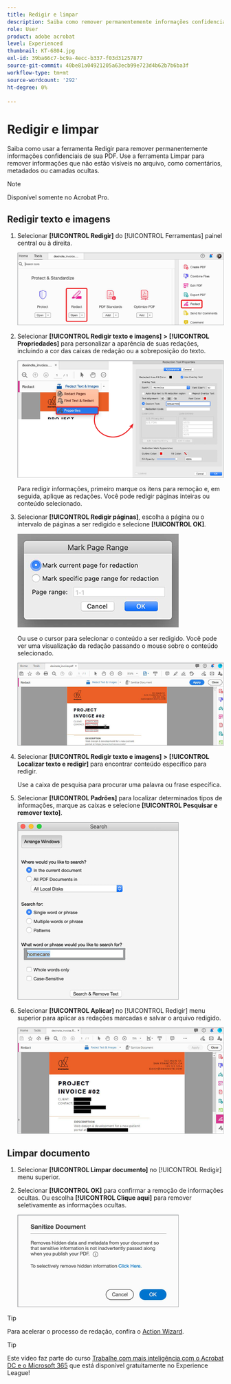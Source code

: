 ```yaml
---
title: Redigir e limpar
description: Saiba como remover permanentemente informações confidenciais ou privadas de seu PDF
role: User
product: adobe acrobat
level: Experienced
thumbnail: KT-6804.jpg
exl-id: 39ba66c7-bc9a-4ecc-b337-f03d31257877
source-git-commit: 40be81a04921205a63ecb99e723d4b62b7b6ba3f
workflow-type: tm+mt
source-wordcount: '292'
ht-degree: 0%

---
```


# Redigir e limpar

Saiba como usar a ferramenta Redigir para remover permanentemente informações confidenciais de sua PDF. Use a ferramenta Limpar para remover informações que não estão visíveis no arquivo, como comentários, metadados ou camadas ocultas.

>[!NOTE]
>
>Disponível somente no Acrobat Pro.

## Redigir texto e imagens

1. Selecionar **[!UICONTROL Redigir]** do [!UICONTROL Ferramentas] painel central ou à direita.

   ![Redigir Etapa 1](../assets/Redact_1.png)

1. Selecionar **[!UICONTROL Redigir texto e imagens]** **>** **[!UICONTROL Propriedades]** para personalizar a aparência de suas redações, incluindo a cor das caixas de redação ou a sobreposição do texto.

   ![Redigir Etapa 2](../assets/Redact_2.png)

   Para redigir informações, primeiro marque os itens para remoção e, em seguida, aplique as redações. Você pode redigir páginas inteiras ou conteúdo selecionado.

1. Selecionar **[!UICONTROL Redigir páginas]**, escolha a página ou o intervalo de páginas a ser redigido e selecione **[!UICONTROL OK]**.

   ![Etapa de Redação 4](../assets/Redact_3.png)

   Ou use o cursor para selecionar o conteúdo a ser redigido. Você pode ver uma visualização da redação passando o mouse sobre o conteúdo selecionado.

   ![Redação da Etapa 5a](../assets/Redact_4.png)

1. Selecionar **[!UICONTROL Redigir texto e imagens]** **>** **[!UICONTROL Localizar texto e redigir]** para encontrar conteúdo específico para redigir.

   Use a caixa de pesquisa para procurar uma palavra ou frase específica.

1. Selecionar **[!UICONTROL Padrões]** para localizar determinados tipos de informações, marque as caixas e selecione **[!UICONTROL Pesquisar e remover texto]**.

   ![Redação da Etapa 5b](../assets/Redact_5.png)

1. Selecionar **[!UICONTROL Aplicar]** no [!UICONTROL Redigir] menu superior para aplicar as redações marcadas e salvar o arquivo redigido.

   ![Etapa de Redação 6](../assets/Redact_6.png)

## Limpar documento

1. Selecionar **[!UICONTROL Limpar documento]** no [!UICONTROL Redigir] menu superior.

1. Selecionar **[!UICONTROL OK]** para confirmar a remoção de informações ocultas. Ou escolha **[!UICONTROL Clique aqui]** para remover seletivamente as informações ocultas.

   ![Limpar Etapa 2](../assets/Redact_7.png)

>[!TIP]
>
>Para acelerar o processo de redação, confira o [Action Wizard](../advanced-tasks/action.md).

>[!TIP]
>
>Este vídeo faz parte do curso [Trabalhe com mais inteligência com o Acrobat DC e o Microsoft 365](https://experienceleague.adobe.com/?recommended=Acrobat-U-1-2021.microsoft365) que está disponível gratuitamente no Experience League!
